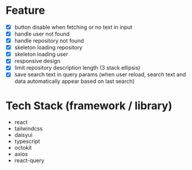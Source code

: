 # Feature
* [x] button disable when fetching or no text in input
* [x] handle user not found
* [x] handle repository not found
* [x] skeleton loading repository
* [x] skeleton loading user
* [x] responsive design
* [x] limit repository description length (3 stack ellipsis)
* [x] save search text in query params (when user reload, search text and data automatically appear based on last search)

# Tech Stack (framework / library)
- react
- tailwindcss
- daisyui
- typescript
- octokit
- axios
- react-query
